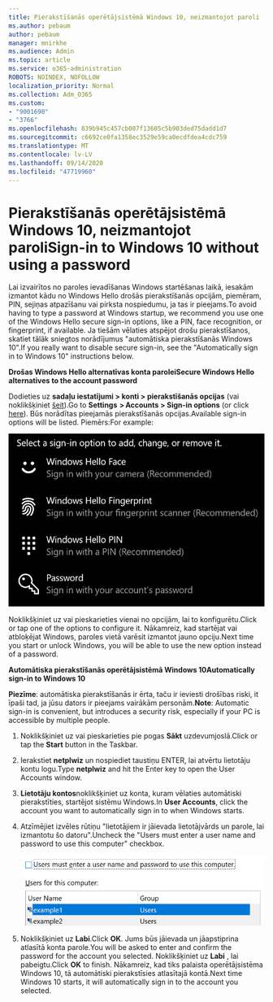 ```yaml
---
title: Pierakstīšanās operētājsistēmā Windows 10, neizmantojot paroli
ms.author: pebaum
author: pebaum
manager: mnirkhe
ms.audience: Admin
ms.topic: article
ms.service: o365-administration
ROBOTS: NOINDEX, NOFOLLOW
localization_priority: Normal
ms.collection: Adm_O365
ms.custom:
- "9001690"
- "3766"
ms.openlocfilehash: 839b945c457cb007f13605c5b903ded75dadd1d7
ms.sourcegitcommit: c6692ce0fa1358ec3529e59ca0ecdfdea4cdc759
ms.translationtype: MT
ms.contentlocale: lv-LV
ms.lasthandoff: 09/14/2020
ms.locfileid: "47719960"
---
```

# <a name="sign-in-to-windows-10-without-using-a-password"></a><span data-ttu-id="ea737-102">Pierakstīšanās operētājsistēmā Windows 10, neizmantojot paroli</span><span class="sxs-lookup"><span data-stu-id="ea737-102">Sign-in to Windows 10 without using a password</span></span>

<span data-ttu-id="ea737-103">Lai izvairītos no paroles ievadīšanas Windows startēšanas laikā, iesakām izmantot kādu no Windows Hello drošās pierakstīšanās opcijām, piemēram, PIN, sejiņas atpazīšanu vai pirksta nospiedumu, ja tas ir pieejams.</span><span class="sxs-lookup"><span data-stu-id="ea737-103">To avoid having to type a password at Windows startup, we recommend you use one of the Windows Hello secure sign-in options, like a PIN, face recognition, or fingerprint, if available.</span></span> <span data-ttu-id="ea737-104">Ja tiešām vēlaties atspējot drošu pierakstīšanos, skatiet tālāk sniegtos norādījumus "automātiska pierakstīšanās Windows 10".</span><span class="sxs-lookup"><span data-stu-id="ea737-104">If you really want to disable secure sign-in, see the "Automatically sign in to Windows 10" instructions below.</span></span>

<span data-ttu-id="ea737-105">**Drošas Windows Hello alternatīvas konta parolei**</span><span class="sxs-lookup"><span data-stu-id="ea737-105">**Secure Windows Hello alternatives to the account password**</span></span>

<span data-ttu-id="ea737-106">Dodieties uz **sadaļu iestatījumi > konti > pierakstīšanās opcijas** (vai noklikšķiniet [šeit](ms-settings:signinoptions?activationSource=GetHelp)).</span><span class="sxs-lookup"><span data-stu-id="ea737-106">Go to **Settings  > Accounts > Sign-in options** (or click [here](ms-settings:signinoptions?activationSource=GetHelp)).</span></span> <span data-ttu-id="ea737-107">Būs norādītas pieejamās pierakstīšanās opcijas.</span><span class="sxs-lookup"><span data-stu-id="ea737-107">Available sign-in options will be listed.</span></span> <span data-ttu-id="ea737-108">Piemērs:</span><span class="sxs-lookup"><span data-stu-id="ea737-108">For example:</span></span>

![Pierakstīšanās opcijas.](media/sign-in-options.png)

<span data-ttu-id="ea737-110">Noklikšķiniet uz vai pieskarieties vienai no opcijām, lai to konfigurētu.</span><span class="sxs-lookup"><span data-stu-id="ea737-110">Click or tap one of the options to configure it.</span></span> <span data-ttu-id="ea737-111">Nākamreiz, kad startējat vai atbloķējat Windows, paroles vietā varēsit izmantot jauno opciju.</span><span class="sxs-lookup"><span data-stu-id="ea737-111">Next time you start or unlock Windows, you will be able to use the new option instead of a password.</span></span> 

<span data-ttu-id="ea737-112">**Automātiska pierakstīšanās operētājsistēmā Windows 10**</span><span class="sxs-lookup"><span data-stu-id="ea737-112">**Automatically sign-in to Windows 10**</span></span>

<span data-ttu-id="ea737-113">**Piezīme**: automātiska pierakstīšanās ir ērta, taču ir ieviesti drošības riski, it īpaši tad, ja jūsu dators ir pieejams vairākām personām.</span><span class="sxs-lookup"><span data-stu-id="ea737-113">**Note**: Automatic sign-in is convenient, but introduces a security risk, especially if your PC is accessible by multiple people.</span></span> 

1. <span data-ttu-id="ea737-114">Noklikšķiniet uz vai pieskarieties pie pogas **Sākt** uzdevumjoslā.</span><span class="sxs-lookup"><span data-stu-id="ea737-114">Click or tap the **Start** button in the Taskbar.</span></span>

2. <span data-ttu-id="ea737-115">Ierakstiet **netplwiz** un nospiediet taustiņu ENTER, lai atvērtu lietotāju kontu logu.</span><span class="sxs-lookup"><span data-stu-id="ea737-115">Type **netplwiz** and hit the Enter key to open the User Accounts window.</span></span>

3. <span data-ttu-id="ea737-116">**Lietotāju kontos**noklikšķiniet uz konta, kuram vēlaties automātiski pierakstīties, startējot sistēmu Windows.</span><span class="sxs-lookup"><span data-stu-id="ea737-116">In **User Accounts**, click the account you want to automatically sign in to when Windows starts.</span></span>

4. <span data-ttu-id="ea737-117">Atzīmējiet izvēles rūtiņu "lietotājiem ir jāievada lietotājvārds un parole, lai izmantotu šo datoru".</span><span class="sxs-lookup"><span data-stu-id="ea737-117">Uncheck the "Users must enter a user name and password to use this computer" checkbox.</span></span>

    ![Lietotājiem ir jāievada lietotājvārds un parole.](media/users-must-enter-username.png)

5. <span data-ttu-id="ea737-119">Noklikšķiniet uz **Labi**.</span><span class="sxs-lookup"><span data-stu-id="ea737-119">Click **OK**.</span></span> <span data-ttu-id="ea737-120">Jums būs jāievada un jāapstiprina atlasītā konta parole.</span><span class="sxs-lookup"><span data-stu-id="ea737-120">You will be asked to enter and confirm the password for the account you selected.</span></span> <span data-ttu-id="ea737-121">Noklikšķiniet uz **Labi** , lai pabeigtu.</span><span class="sxs-lookup"><span data-stu-id="ea737-121">Click **OK** to finish.</span></span> <span data-ttu-id="ea737-122">Nākamreiz, kad tiks palaista operētājsistēma Windows 10, tā automātiski pierakstīsies atlasītajā kontā.</span><span class="sxs-lookup"><span data-stu-id="ea737-122">Next time Windows 10 starts, it will automatically sign in to the account you selected.</span></span>
